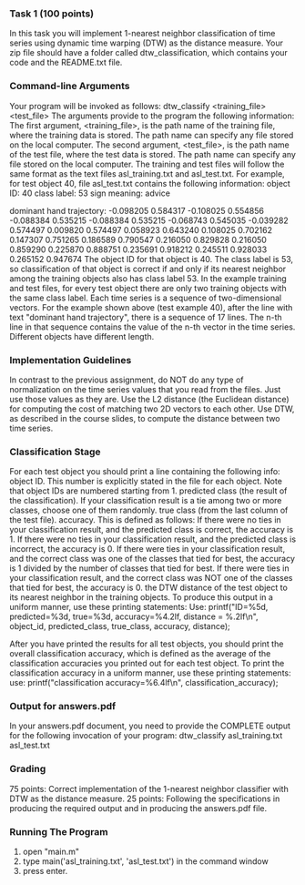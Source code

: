 ### Task 1 (100 points)

In this task you will implement 1-nearest neighbor classification of time series using dynamic time warping (DTW) as the distance measure.
Your zip file should have a folder called dtw_classification, which contains your code and the README.txt file.

### Command-line Arguments

Your program will be invoked as follows:
dtw_classify <training_file> <test_file>
The arguments provide to the program the following information:
The first argument, <training_file>, is the path name of the training file, where the training data is stored. The path name can specify any file stored on the local computer.
The second argument, <test_file>, is the path name of the test file, where the test data is stored. The path name can specify any file stored on the local computer.
The training and test files will follow the same format as the text files asl_training.txt and asl_test.txt. For example, for test object 40, file asl_test.txt contains the following information:
object ID: 40
class label: 53
sign meaning: advice

dominant hand trajectory:
      -0.098205	    0.584317
      -0.108025	    0.554856
      -0.088384	    0.535215
      -0.088384	    0.535215
      -0.068743	    0.545035
      -0.039282	    0.574497
       0.009820	    0.574497
       0.058923	    0.643240
       0.108025	    0.702162
       0.147307	    0.751265
       0.186589	    0.790547
       0.216050	    0.829828
       0.216050	    0.859290
       0.225870	    0.888751
       0.235691	    0.918212
       0.245511	    0.928033
       0.265152	    0.947674
The object ID for that object is 40. The class label is 53, so classification of that object is correct if and only if its nearest neighbor among the training objects also has class label 53. In the example training and test files, for every test object there are only two training objects with the same class label.
Each time series is a sequence of two-dimensional vectors. For the example shown above (test example 40), after the line with text "dominant hand trajectory", there is a sequence of 17 lines. The n-th line in that sequence contains the value of the n-th vector in the time series. Different objects have different length.

### Implementation Guidelines

In contrast to the previous assignment, do NOT do any type of normalization on the time series values that you read from the files. Just use those values as they are.
Use the L2 distance (the Euclidean distance) for computing the cost of matching two 2D vectors to each other. Use DTW, as described in the course slides, to compute the distance between two time series.

### Classification Stage

For each test object you should print a line containing the following info:
object ID. This number is explicitly stated in the file for each object. Note that object IDs are numbered starting from 1.
predicted class (the result of the classification). If your classification result is a tie among two or more classes, choose one of them randomly.
true class (from the last column of the test file).
accuracy. This is defined as follows:
If there were no ties in your classification result, and the predicted class is correct, the accuracy is 1.
If there were no ties in your classification result, and the predicted class is incorrect, the accuracy is 0.
If there were ties in your classification result, and the correct class was one of the classes that tied for best, the accuracy is 1 divided by the number of classes that tied for best.
If there were ties in your classification result, and the correct class was NOT one of the classes that tied for best, the accuracy is 0.
the DTW distance of the test object to its nearest neighbor in the training objects.
To produce this output in a uniform manner, use these printing statements:
Use:
printf("ID=%5d, predicted=%3d, true=%3d, accuracy=%4.2lf, distance = %.2lf\n", object_id, predicted_class, true_class, accuracy, distance);


After you have printed the results for all test objects, you should print the overall classification accuracy, which is defined as the average of the classification accuracies you printed out for each test object. To print the classification accuracy in a uniform manner, use these printing statements:
use:
printf("classification accuracy=%6.4lf\n", classification_accuracy);

### Output for answers.pdf

In your answers.pdf document, you need to provide the COMPLETE output for the following invocation of your program:
dtw_classify asl_training.txt asl_test.txt

### Grading

75 points: Correct implementation of the 1-nearest neighbor classifier with DTW as the distance measure.
25 points: Following the specifications in producing the required output and in producing the answers.pdf file.

### Running The Program 
1) open "main.m"
2) type main('asl_training.txt', 'asl_test.txt') in the command window
3) press enter.

